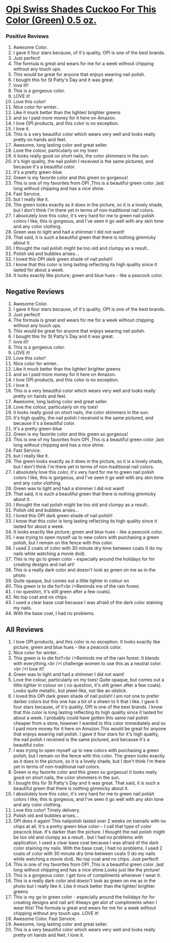 # [Opi Swiss Shades Cuckoo For This Color (Green) 0.5 oz.](https://products.checkmycream.com/products/Opi-Swiss-Shades-Cuckoo-For-This-Color-(Green)-0.5-oz..html)

### Positive Reviews

<ol>
      <li>Awesome Color.  </li>
      <li>I gave it four stars because, of it&#x27;s quality, OPI is one of the best brands.</li>
      <li>Just perfect!</li>
      <li>The formula is great and wears for me for a week without chipping without any touch ups.  </li>
      <li>This would be great for anyone that enjoys wearing nail polish.</li>
      <li>I bought this for St Patty&#x27;s Day and it was great.  </li>
      <li>love it!!</li>
      <li>This is a gorgeous color.</li>
      <li>LOVE it!</li>
      <li>Love this color!  </li>
      <li>Nice color for winter..</li>
      <li>Like it muck better than the lighter/ brighter greens</li>
      <li>and so I paid more money for it here on Amazon.</li>
      <li>I love OPI products, and this color is no exception.  </li>
      <li>I love it.</li>
      <li>This is a very beautiful color which wears very well and looks really pretty on hands and feet.  </li>
      <li>Awesome, long lasting color and great seller.</li>
      <li>Love the colour, particularly on my toes!</li>
      <li>it looks really good on short nails, the color shimmers in the sun.</li>
      <li>it&#x27;s high quality, the nail polish I received is the same pictured, and because it&#x27;s a beautiful color.</li>
      <li>It&#x27;s a pretty green-blue</li>
      <li>Green is my favorite color and this green so gorgeous!</li>
      <li>This is one of my favorites from OPI ,This is a beautiful green color ,last long without chipping and has a nice shine.</li>
      <li>Fast Service.</li>
      <li>but I really like it.</li>
      <li>The green looks exactly as it does in the picture, so it is a lovely shade, but I don&#x27;t think I&#x27;m there yet in terms of non-traditional nail colors.</li>
      <li>I absolutely love this color, it&#x27;s very hard for me to green nail polish colors I like, this is gorgeous, and I&#x27;ve seen it go well with any skin tone and any color clothing.</li>
      <li>Green was to light and had a shimmer I did not want!</li>
      <li>That said, it is such a beautiful green that there is nothing gimmicky about it.</li>
      <li>I thought the nail polish might be too old and clumpy as a result..</li>
      <li>Polish old and bubbles arises...</li>
      <li>I loved this OPI dark green shade of nail polish!</li>
      <li>I know that this color is long lasting reflecting its high quality since it lasted for about a week.</li>
      <li>It looks exactly like picture; green and blue hues - like a peacock color.</li>
</ol>


<h2>Negative Reviews</h2>
<ol>
<li> Awesome Color.  </li>
<li> I gave it four stars because, of it&#x27;s quality, OPI is one of the best brands.</li>
<li> Just perfect!</li>
<li> The formula is great and wears for me for a week without chipping without any touch ups.  </li>
<li> This would be great for anyone that enjoys wearing nail polish.</li>
<li> I bought this for St Patty&#x27;s Day and it was great.  </li>
<li> love it!!</li>
<li> This is a gorgeous color.</li>
<li> LOVE it!</li>
<li> Love this color!  </li>
<li> Nice color for winter..</li>
<li> Like it muck better than the lighter/ brighter greens</li>
<li> and so I paid more money for it here on Amazon.</li>
<li> I love OPI products, and this color is no exception.  </li>
<li> I love it.</li>
<li> This is a very beautiful color which wears very well and looks really pretty on hands and feet.  </li>
<li> Awesome, long lasting color and great seller.</li>
<li> Love the colour, particularly on my toes!</li>
<li> it looks really good on short nails, the color shimmers in the sun.</li>
<li> it&#x27;s high quality, the nail polish I received is the same pictured, and because it&#x27;s a beautiful color.</li>
<li> It&#x27;s a pretty green-blue</li>
<li> Green is my favorite color and this green so gorgeous!</li>
<li> This is one of my favorites from OPI ,This is a beautiful green color ,last long without chipping and has a nice shine.</li>
<li> Fast Service.</li>
<li> but I really like it.</li>
<li> The green looks exactly as it does in the picture, so it is a lovely shade, but I don&#x27;t think I&#x27;m there yet in terms of non-traditional nail colors.</li>
<li> I absolutely love this color, it&#x27;s very hard for me to green nail polish colors I like, this is gorgeous, and I&#x27;ve seen it go well with any skin tone and any color clothing.</li>
<li> Green was to light and had a shimmer I did not want!</li>
<li> That said, it is such a beautiful green that there is nothing gimmicky about it.</li>
<li> I thought the nail polish might be too old and clumpy as a result..</li>
<li> Polish old and bubbles arises...</li>
<li> I loved this OPI dark green shade of nail polish!</li>
<li> I know that this color is long lasting reflecting its high quality since it lasted for about a week.</li>
<li> It looks exactly like picture; green and blue hues - like a peacock color.</li>
<li> I was trying to open myself up to new colors with purchasing a green polish, but I remain on the fence with this color.  </li>
<li> I used 2 coats of color with 30 minute dry time between coats (I do my nails while watching a movie dvd).  </li>
<li> This is my go to green color - especially around the holidays for for creating designs and nail art!  </li>
<li> This is a really dark color and doesn&#x27;t look as green on me as in the photo</li>
<li> Quite opaque, but comes out a little lighter in colour on</li>
<li> This green is to die for!!&lt;br /&gt;Reminds me of the rain forest.  </li>
<li> ( no question, it&#x27;s still green after a few coats).</li>
<li> No top coat and no chips.    </li>
<li> I used a clear base coat because I was afraid of the dark color staining my nails.  </li>
<li> With the base coat, I had no problems.  </li>
</ol>

<h2>All Reviews</h2>

<ol>
    <li> I love OPI products, and this color is no exception.  It looks exactly like picture; green and blue hues - like a peacock color.</li>
    <li> Nice color for winter..</li>
    <li> This green is to die for!!&lt;br /&gt;Reminds me of the rain forest.  It blends with everything.&lt;br /&gt;I challenge women to use this as a neutral color.&lt;br /&gt;I love it!!</li>
    <li> Green was to light and had a shimmer I did not want!</li>
    <li> Love the colour, particularly on my toes! Quite opaque, but comes out a little lighter in colour on ( no question, it&#x27;s still green after a few coats). Looks quite metallic, but jewel-like, not like an oilslick.</li>
    <li> I loved this OPI dark green shade of nail polish! I am not one to prefer darker colors but this one has a bit of a sheen to it that I like. I gave it four stars because, of it&#x27;s quality, OPI is one of the best brands. I know that this color is long lasting reflecting its high quality since it lasted for about a week. I probably could have gotten this same nail polish cheaper from a store, however I wanted to this color immediately and so I paid more money for it here on Amazon.This would be great for anyone that enjoys wearing nail polish. I gave it four stars for it&#x27;s high quality, the nail polish I received is the same pictured, and because it&#x27;s a beautiful color.</li>
    <li> I was trying to open myself up to new colors with purchasing a green polish, but I remain on the fence with this color.  The green looks exactly as it does in the picture, so it is a lovely shade, but I don&#x27;t think I&#x27;m there yet in terms of non-traditional nail colors.</li>
    <li> Green is my favorite color and this green so gorgeous! it looks really good on short nails, the color shimmers in the sun.</li>
    <li> I bought this for St Patty&#x27;s Day and it was great.  That said, it is such a beautiful green that there is nothing gimmicky about it.</li>
    <li> I absolutely love this color, it&#x27;s very hard for me to green nail polish colors I like, this is gorgeous, and I&#x27;ve seen it go well with any skin tone and any color clothing.</li>
    <li> Love this color!  Timely delivery.</li>
    <li> Polish old and bubbles arises...</li>
    <li> OPI does it again!  This nailpolish lasted over 2 weeks on toenails with no chips at all.  It&#x27;s a pretty green-blue color-- I call that type of color peacock blue.  It&#x27;s darker than the picture.    I thought the nail polish might be too old and clumpy as a result.. but I had no problems with application.  I used a clear base coat because I was afraid of the dark color staining my nails.  With the base coat, I had no problems.  I used 2 coats of color with 30 minute dry time between coats (I do my nails while watching a movie dvd).  No top coat and no chips.    Just perfect!</li>
    <li> This is one of my favorites from OPI ,This is a beautiful green color ,last long without chipping and has a nice shine.Looks just like the picture!</li>
    <li> This is a gorgeous color. I get tons of compliments whenever I wear it.</li>
    <li> This is a really dark color and doesn&#x27;t look as green on me as in the photo but I really like it. Like it muck better than the lighter/ brighter greens</li>
    <li> This is my go to green color - especially around the holidays for for creating designs and nail art!  Always get alot of compliments when I wear this!  The formula is great and wears for me for a week without chipping without any touch ups.  LOVE it!</li>
    <li> Awesome Color.  Fast Service.</li>
    <li> Awesome, long lasting color and great seller.</li>
    <li> This is a very beautiful color which wears very well and looks really pretty on hands and feet.  I love it.</li>
</ol>




